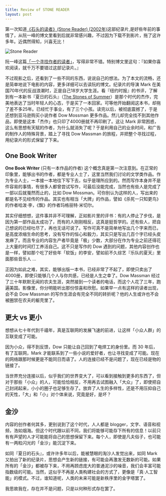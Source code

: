 ```yaml
---
title: Review of STONE READER
layout: post
---
```


第一次知道[《石头的读者》(Stone Reader) (2002年)](https://movie.douban.com/subject/3161123/)这部纪录片,是好些年前的事情了，从阮一峰的博文里看到后就非常感兴趣，不过因为下载不到影片，拖了这许多年。近偶然得知，兴喜无比！

![Stone Reader](http://villim.github.io/img/2019/review-of-stone-reader.png)


阮一峰这篇[「一个寻找作者的读者」](http://www.ruanyifeng.com/blog/2008/07/a_reader_in_search_of_the_author.html)，写得非常不错。特别博文里这句：『如果你喜欢阅读，就千万不要错过这部记录片。』

不过观影之后，还看到了一些不同的东西，说说自己的想法。为了本文的流畅，还是简单地说下电影的内容，更多详细可以去读阮的博文。纪录片的导演 Mark 在美国70年代的反战浪潮时，正是自己18岁大学生涯。看『纽约时报』的书评，了解到有一本新书『夏日的石头』（[The Stones of Summer](https://book.douban.com/subject/1851903/)）是那个时代的杰作，完美地表达了当时年轻人的心态，于是买了一本回家。可等他开始翻阅这本书，却拖了差不多25年。已经忙于事业，有了三个小孩。读完以后，被彻底震撼了，于是还想到亚马逊购买小说作者 Dow Mossman 更多作品。然儿却完全找不到其他作品，即使是这本「杰作」也只印了4000册就不再印刷了。这让 Mark 非常困惑，这么有思想有天赋的作者，为什么就消失了呢？于是利用自己的业余时间，和广告的制作人的特殊背景，踏上了寻找 Dow Massman 的旅程，并把整个寻找过程，用纪录片的形式保留了下来。

## One Book Writer

**One Book Writer** (只有一本作品的作者) 这个概念真是第一次注意到。在正常的印象里，能够出书的作者，都是专业人士了，这里当然我们讨论的文学类作品。作为专业人士，一本接一本地往下写下去，似乎是理所应到的。然而写作本身并不是件容易的事情，有很多人都曾尝试写作，可最后没能完成，当然也有些人是完成了一部以后就戛然而止的，比如 Dow Mossman。可你别认为这样的人，写出来的都是名不见经传的作品。其实也有相当「大牌」的作品，譬如《杀死一只知更鸟》的作者哈泼·李，《飘》的作者玛格丽特·米切尔。

其实仔细想想，这件事并非不可理解，正如影片里的评书：有的人停止了步伐，是因为第一部作品太成功了，而有的人刚刚相反，这真是挺哲学的。还有些人，把自己想说的已经吐尽了，再也无话可说了。写作可真不是简单地写出几个字来而已，是高度浓缩生命的思考，没有写作的恒心和毅力，其实只是写出几百个字已经头皮发麻了。而且专业的内容生产者毕竟是「极」少数，大部分在作为专业之前还得花上大量的时间打工养活自己。这不只是写作的 Dow 遇到的问题，其他内容创作也是一样，譬如那个吃了好些年「软饭」的李安，譬如前不久综艺『乐队的夏天』里面那些音乐人 …

正因为如此之难，其实，能够出版一本书，已经非常了不起了，即使只卖出了4000册，即使只能够几个人与你共感，已经是人生之幸了。Dow Massman 经过了三十年默默无闻的农夫生涯，突然接到一个读者的电话，而这个人花了三年，跑遍美国。影像里，你分明能听出那份惊喜和欣慰。如果早一点有这样的读者出现，会不会 Dow Massman 的写作生涯会有完全不同的转折呢？他的人生或许也不会被圈禁在农夫的躯壳里了。

## 更大 vs 更小

想想从七十年代到千禧年，真是互联网的发展飞速的前进，让这样「小众人群」的互联变成了可能。

因为小众，得不到反馈，Dow 只能让自己回到了电焊工的身份里。而 30 年后，有了互联网，Mark 才能联系到了一些小说的爱好者，也让寻找变成了可能。现在的网络跟那时候更是不能同日而语了。人的连接已经不是问题了，现在已经是物的链接了。

当世界充分连接以后，似乎我们的世界变大了，可以看到接触到更多的东西了，但对于那些「小众」的人，可能恰恰相反，不用再去试图融入「大众」了，即使把自己封闭起来，小小的圈子也足够生存了。放弃了人生的多样性，还是不用压抑自己的天性，「大」和「小」对个体来说，究竟是好，是坏？

##  金沙

内容的创作者何其多，更别说到了这个时代，人人都是 blogger，文字、语音和视频，浩如烟海。但这个时代跟以前不同，我们将能够可能存下所有的信息！以前只有有声望的人才可能能将自己的思想保留下来。每个人，即使是凡夫俗子，也可能有一两粒闪光的「金沙」能沉淀下来。

如同『夏日的石头』，或许许多年以后，能被慧眼的淘沙人发觉出来，如同 Mark 又拍出了新的纪录片，思想会产生新的链接，有可能会再激发无数新的可能。如果所有的「金沙」都被存下来，不用再顾虑庞大的普通泥沙的噪音，我们会丰富可能指数级的可能。当然，这似乎不再是人类构建社会的方式了，更像是「真·人工智能」的模式。不过，谁知道呢，人类的未来可能是新秩序里的金字塔罢了。

我思故我在，存在并不是问题，只是以何种形式存在罢了。









